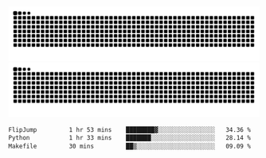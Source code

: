 ![Snake Animation](https://raw.githubusercontent.com/tomhea/tomhea/output/github-contribution-grid-snake-dark.svg#gh-dark-mode-only)
![Snake Animation](https://raw.githubusercontent.com/tomhea/tomhea/output/github-contribution-grid-snake.svg#gh-light-mode-only)

<p></p>

<!--START_SECTION:waka-->

```txt
FlipJump         1 hr 53 mins    ████████▓░░░░░░░░░░░░░░░░   34.36 %
Python           1 hr 33 mins    ███████░░░░░░░░░░░░░░░░░░   28.14 %
Makefile         30 mins         ██▒░░░░░░░░░░░░░░░░░░░░░░   09.09 %
```

<!--END_SECTION:waka-->
